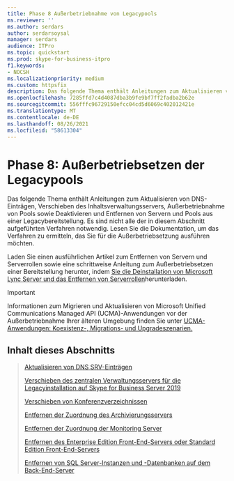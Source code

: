 ```yaml
---
title: Phase 8 Außerbetriebnahme von Legacypools
ms.reviewer: ''
ms.author: serdars
author: serdarsoysal
manager: serdars
audience: ITPro
ms.topic: quickstart
ms.prod: skype-for-business-itpro
f1.keywords:
- NOCSH
ms.localizationpriority: medium
ms.custom: httpsfix
description: Das folgende Thema enthält Anleitungen zum Aktualisieren von DNS-Einträgen, Verschieben des Inhaltsverwaltungsservers, Außerbetriebnahme von Pools sowie Deaktivieren und Entfernen von Servern und Pools aus einer Legacybereitstellung. Es sind nicht alle der in diesem Abschnitt aufgeführten Verfahren notwendig. Lesen Sie die Dokumentation, um das Verfahren zu ermitteln, das Sie für die Außerbetriebsetzung ausführen möchten.
ms.openlocfilehash: 7285ffd7c4d4087dba3b9fe9bf7ff2fadba2b62e
ms.sourcegitcommit: 556fffc96729150efcc04cd5d6069c402012421e
ms.translationtype: MT
ms.contentlocale: de-DE
ms.lasthandoff: 08/26/2021
ms.locfileid: "58613304"
---
```

# <a name="phase-8-decommission-legacy-pools"></a>Phase 8: Außerbetriebsetzen der Legacypools

Das folgende Thema enthält Anleitungen zum Aktualisieren von DNS-Einträgen, Verschieben des Inhaltsverwaltungsservers, Außerbetriebnahme von Pools sowie Deaktivieren und Entfernen von Servern und Pools aus einer Legacybereitstellung. Es sind nicht alle der in diesem Abschnitt aufgeführten Verfahren notwendig. Lesen Sie die Dokumentation, um das Verfahren zu ermitteln, das Sie für die Außerbetriebsetzung ausführen möchten. 
  
Laden Sie einen ausführlichen Artikel zum Entfernen von Servern und Serverrollen sowie eine schrittweise Anleitung zum Außerbetriebsetzen einer Bereitstellung herunter, indem [Sie die Deinstallation von Microsoft Lync Server und das Entfernen von Serverrollen](https://go.microsoft.com/fwlink/p/?linkId=246227)herunterladen. 
  
> [!IMPORTANT]
> Informationen zum Migrieren und Aktualisieren von Microsoft Unified Communications Managed API (UCMA)-Anwendungen vor der Außerbetriebnahme Ihrer älteren Umgebung finden Sie unter [UCMA-Anwendungen: Koexistenz-, Migrations- und Upgradeszenarien.](/previous-versions/office/jj728782(v=office.15))
  
## <a name="in-this-section"></a>Inhalt dieses Abschnitts

> [Aktualisieren von DNS SRV-Einträgen](update-dns-srv-records.md)
> 
> [Verschieben des zentralen Verwaltungsservers für die Legacyinstallation auf Skype for Business Server 2019](move-the-central-management-server.md)
> 
> [Verschieben von Konferenzverzeichnissen](move-conference-directories.md)
> 
> [Entfernen der Zuordnung des Archivierungsservers](remove-the-archiving-server-association.md)
> 
> [Entfernen der Zuordnung der Monitoring Server](remove-the-monitoring-server-association.md)
> 
> [Entfernen des Enterprise Edition Front-End-Servers oder Standard Edition Front-End-Servers](remove-the-front-end-server.md)
> 
> [Entfernen von SQL Server-Instanzen und -Datenbanken auf dem Back-End-Server](remove-sql-server-instances-and-databases-on-the-back-end-server.md)
